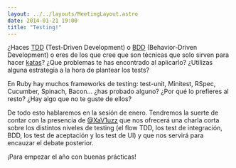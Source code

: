 ```yaml
---
layout: ../../layouts/MeetingLayout.astro
date: 2014-01-21 19:00
title: "Testing!"
---
```


¿Haces [TDD](http://en.wikipedia.org/wiki/Test_driven_development) (Test-Driven Development) o [BDD](http://en.wikipedia.org/wiki/Behavior-driven_development) (Behavior-Driven Development) o eres de los que cree que son técnicas que solo sirven para hacer [katas](http://en.wikipedia.org/wiki/Kata_%28programming%29)? ¿Que problemas te has encontrado al aplicarlo? ¿Utilizas alguna estrategia a la hora de plantear los tests?

En Ruby hay muchos frameworks de testing: test-unit, Minitest, RSpec, Cucumber, Spinach, Bacon... ¿has probado alguno? ¿Por qué lo prefieres al resto? ¿Hay algo que no te guste de ellos?

De todo esto hablaremos en la sesión de enero. Tendremos la suerte de contar con la presencia de [@XaV1uzz](http://twitter.com/XaV1uzz) que nos ofrecerá una charla corta sobre los distintos niveles de testing (el flow TDD, los test de integración, BDD, los test de aceptación y los test de UI) y que nos servirá para encauzar el debate posterior.

¡Para empezar el año con buenas prácticas!

